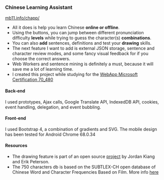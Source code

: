 ### Chinese Learning Assistant

[mb11.info/chapp/](http://mb11.info/chapp/)

- All it does is help you learn Chinese **online or offline**. 
- Using the buttons, you can jump between different pronunciation difficulty **levels** while trying to guess the character(s) **combinations**.
- You can also **add** sentences, definitions and test your **drawing** skills.
- The next feature I want to add is external JSON storage, sentence and character review modes, and some fancy visual feedback for if you choose the correct answers.
- Web Workers and sentence mining is definitely a must, because it will save me a lot of learning time. 
- I created this project while studying for the [WebApp Microsoft Certification 70_480](https://www.microsoft.com/en-ca/learning/exam-70-480.aspx) 

#### Back-end
I used prototypes, Ajax calls, Google Translate API, IndexedDB API, cookies, event handling, delegation, and event bubbling.

#### Front-end 
I used Bootstrap 4, a combination of gradients and SVG. The mobile design has been tested for Android Chrome 68.0.34

#### Resources
- The drawing feature is part of an open source [project](http://www.kiang.org/jordan/software/hanzilookup/) by Jordan Kiang and  Erik Peterson.
- The 750 characters db is based on the SUBTLEX-CH open database of Chinese Word and Character Frequencies Based on Film. More info [here](http://crr.ugent.be/programs-data/subtitle-frequencies/subtlex-ch)